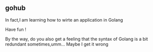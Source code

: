 ## gohub
In fact,I am learning how to wirte an application in Golang

Have fun !

By the way, do you also get a feeling that the syntax of Golang is a  bit redundant sometimes,umm... Maybe I get it wrong
